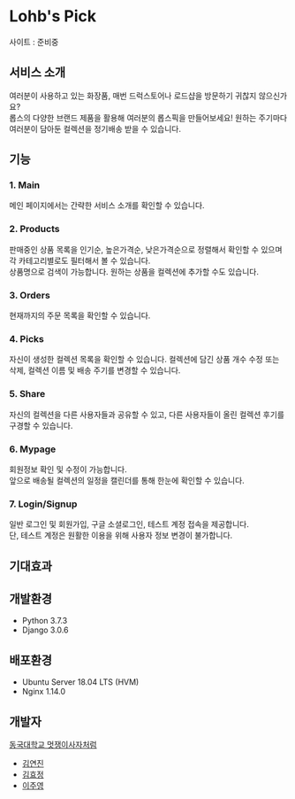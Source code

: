 # Lohb's Pick  
사이트 : 준비중

## 서비스 소개
여러분이 사용하고 있는 화장품, 매번 드럭스토어나 로드샵을 방문하기 귀찮지 않으신가요?  
롭스의 다양한 브랜드 제품을 활용해 여러분의 롭스픽을 만들어보세요! 원하는 주기마다 여러분이 담아둔 컬렉션을 정기배송 받을 수 있습니다.

## 기능
### 1. Main
메인 페이지에서는 간략한 서비스 소개를 확인할 수 있습니다.  

### 2. Products
판매중인 상품 목록을 인기순, 높은가격순, 낮은가격순으로 정렬해서 확인할 수 있으며 각 카테고리별로도 필터해서 볼 수 있습니다.  
상품명으로 검색이 가능합니다. 원하는 상품을 컬렉션에 추가할 수도 있습니다.  

### 3. Orders
현재까지의 주문 목록을 확인할 수 있습니다.  

### 4. Picks
자신이 생성한 컬렉션 목록을 확인할 수 있습니다. 컬렉션에 담긴 상품 개수 수정 또는 삭제, 컬렉션 이름 및 배송 주기를 변경할 수 있습니다.  

### 5. Share
자신의 컬렉션을 다른 사용자들과 공유할 수 있고, 다른 사용자들이 올린 컬렉션 후기를 구경할 수 있습니다.  

### 6. Mypage
회원정보 확인 및 수정이 가능합니다.  
앞으로 배송될 컬렉션의 일정을 캘린더를 통해 한눈에 확인할 수 있습니다.  

### 7. Login/Signup
일반 로그인 및 회원가입, 구글 소셜로그인, 테스트 계정 접속을 제공합니다.  
단, 테스트 계정은 원활한 이용을 위해 사용자 정보 변경이 불가합니다.  

## 기대효과
### 


### 


## 개발환경  
- Python 3.7.3  
- Django 3.0.6  

## 배포환경  
- Ubuntu Server 18.04 LTS (HVM)  
- Nginx 1.14.0  

## 개발자
[동국대학교 멋쟁이사자처럼](https://www.facebook.com/DGUlion/)
- [김연진](https://github.com/ygk313)
- [김효정](https://github.com/khj6165)
- [이주영](https://github.com/JuYeong0413)
